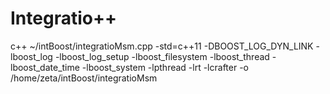 # Integratio++



c++ ~/intBoost/integratioMsm.cpp -std=c++11 -DBOOST_LOG_DYN_LINK -lboost_log -lboost_log_setup -lboost_filesystem -lboost_thread -lboost_date_time -lboost_system -lpthread -lrt -lcrafter -o /home/zeta/intBoost/integratioMsm


